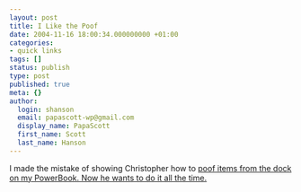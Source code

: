 ```yaml
---
layout: post
title: I Like the Poof
date: 2004-11-16 18:00:34.000000000 +01:00
categories:
- quick links
tags: []
status: publish
type: post
published: true
meta: {}
author:
  login: shanson
  email: papascott-wp@gmail.com
  display_name: PapaScott
  first_name: Scott
  last_name: Hanson
---
```

<p>I made the mistake of showing Christopher how to <a title="Tiny Pineapple :: Archives :: "I like the poof."" href="http://www.tinypineapple.com/archives/2002/10/i_like_the_poof.html">poof items from the dock on my PowerBook. Now he wants to do it all the time.</p>
